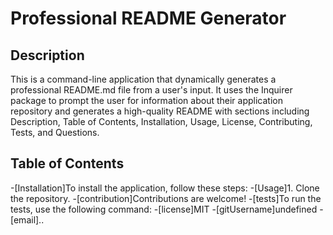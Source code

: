 # Professional README Generator

## Description

This is a command-line application that dynamically generates a professional README.md file from a user's input. It uses the Inquirer package to prompt the user for information about their application repository and generates a high-quality README with sections including Description, Table of Contents, Installation, Usage, License, Contributing, Tests, and Questions.

## Table of Contents

-[Installation]To install the application, follow these steps: -[Usage]1. Clone the repository. -[contribution]Contributions are welcome! -[tests]To run the tests, use the following command: -[license]MIT -[gitUsername]undefined -[email]..
